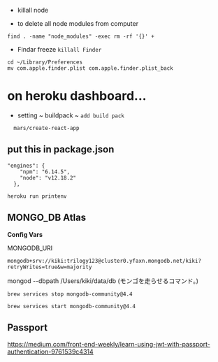 - killall node

- to delete all node modules from computer

```
find . -name "node_modules" -exec rm -rf '{}' +
```

- Findar freeze `killall Finder`

```
cd ~/Library/Preferences
mv com.apple.finder.plist com.apple.finder.plist_back
```

# on heroku dashboard...

- setting ~ buildpack ~ `add build pack`

```
  mars/create-react-app
```

## put this in package.json

```
"engines": {
    "npm": "6.14.5",
    "node": "v12.18.2"
  },
```

`heroku run printenv `

## MONGO_DB Atlas

**Config Vars**

MONGODB_URI

```
mongodb+srv://kiki:trilogy123@cluster0.yfaxn.mongodb.net/kiki?retryWrites=true&w=majority
```

mongod --dbpath /Users/kiki/data/db (モンゴを走らせるコマンド。)

```
brew services stop mongodb-community@4.4

brew services start mongodb-community@4.4
```

## Passport

https://medium.com/front-end-weekly/learn-using-jwt-with-passport-authentication-9761539c4314
